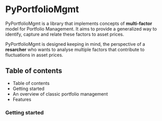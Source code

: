 # PyPortfolioMgmt

PyPortfolioMgmt is a library that implements concepts of **multi-factor** model for Portfolio Management.
It aims to provide a generalized way to identify, capture and relate these factors to asset prices.

PyPortfolioMgmt is designed keeping in mind, the perspective of a **resarcher** who wants to analyse multiple factors 
that contribute to fluctuations in asset prices.

## Table of contents
- Table of contents
- Getting started
- An overview of classic portfolio management
- Features

### Getting started
